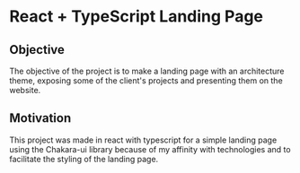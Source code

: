 # React + TypeScript Landing Page

## Objective

The objective of the project is to make a landing page with an architecture theme, exposing some of the client's projects and presenting them on the website.

## Motivation
This project was made in react with typescript for a simple landing page using the Chakara-ui library because of my affinity with technologies and to facilitate the styling of the landing page.
